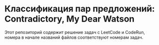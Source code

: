 # Классификация пар предложений: Contradictory, My Dear Watson

Этот репозиторий содержит решение задач с LeetCode и CodeRun, номера в начале названий файлов соответствуют номерам задач.
